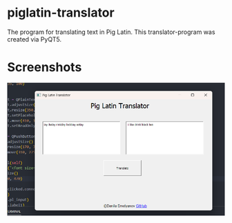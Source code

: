 # piglatin-translator
The program for translating text in Pig Latin. This translator-program was created via PyQT5.
# Screenshots
<img src="https://github.com/jezmunh/piglatin-translator/blob/main/imgs/screenshot1.png?raw=true">

